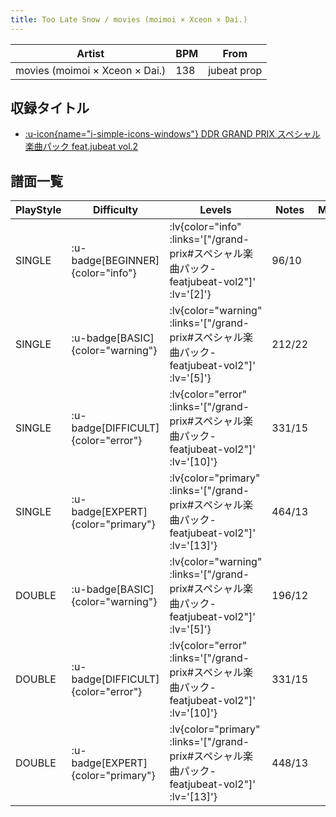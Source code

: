 ```yaml
---
title: Too Late Snow / movies (moimoi × Xceon × Dai.)
---
```


|Artist|BPM|From|
|------|---|----|
|movies (moimoi × Xceon × Dai.)|138|jubeat prop|

## 収録タイトル

- [ :u-icon{name="i-simple-icons-windows"} DDR GRAND PRIX スペシャル楽曲パック feat.jubeat vol.2](/grand-prix#スペシャル楽曲パック-featjubeat-vol2)

## 譜面一覧

|PlayStyle|Difficulty|Levels|Notes|Movie|
|---------|----------|------|-----|-----|
|SINGLE| :u-badge[BEGINNER]{color="info"} | :lv{color="info" :links='["/grand-prix#スペシャル楽曲パック-featjubeat-vol2"]' :lv='[2]'} |96/10||
|SINGLE| :u-badge[BASIC]{color="warning"} | :lv{color="warning" :links='["/grand-prix#スペシャル楽曲パック-featjubeat-vol2"]' :lv='[5]'} |212/22||
|SINGLE| :u-badge[DIFFICULT]{color="error"} | :lv{color="error" :links='["/grand-prix#スペシャル楽曲パック-featjubeat-vol2"]' :lv='[10]'} |331/15||
|SINGLE| :u-badge[EXPERT]{color="primary"} | :lv{color="primary" :links='["/grand-prix#スペシャル楽曲パック-featjubeat-vol2"]' :lv='[13]'} |464/13||
|DOUBLE| :u-badge[BASIC]{color="warning"} | :lv{color="warning" :links='["/grand-prix#スペシャル楽曲パック-featjubeat-vol2"]' :lv='[5]'} |196/12||
|DOUBLE| :u-badge[DIFFICULT]{color="error"} | :lv{color="error" :links='["/grand-prix#スペシャル楽曲パック-featjubeat-vol2"]' :lv='[10]'} |331/15||
|DOUBLE| :u-badge[EXPERT]{color="primary"} | :lv{color="primary" :links='["/grand-prix#スペシャル楽曲パック-featjubeat-vol2"]' :lv='[13]'} |448/13||
